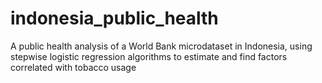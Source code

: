 # indonesia_public_health
 A public health analysis of a World Bank microdataset in Indonesia, using stepwise logistic regression algorithms to estimate and find factors correlated with tobacco usage
